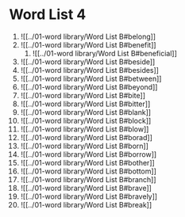 # Word List 4

1. ![[../01-word library/Word List B#belong]]
2. ![[../01-word library/Word List B#benefit]]
	1. ![[../01-word library/Word List B#beneficial]]
3. ![[../01-word library/Word List B#beside]]
4. ![[../01-word library/Word List B#besides]]
5. ![[../01-word library/Word List B#between]]
6. ![[../01-word library/Word List B#beyond]]
7. ![[../01-word library/Word List B#bite]]
8. ![[../01-word library/Word List B#bitter]]
9. ![[../01-word library/Word List B#blank]]
10. ![[../01-word library/Word List B#block]]
11. ![[../01-word library/Word List B#blow]]
12. ![[../01-word library/Word List B#borad]]
13. ![[../01-word library/Word List B#born]]
14. ![[../01-word library/Word List B#borrow]]
15. ![[../01-word library/Word List B#bother]]
16. ![[../01-word library/Word List B#bottom]]
17. ![[../01-word library/Word List B#branch]]
18. ![[../01-word library/Word List B#brave]]
19. ![[../01-word library/Word List B#bravely]]
20. ![[../01-word library/Word List B#break]]